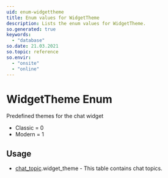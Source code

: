 ```yaml
---
uid: enum-widgettheme
title: Enum values for WidgetTheme
description: Lists the enum values for WidgetTheme.
so.generated: true
keywords:
  - "database"
so.date: 21.03.2021
so.topic: reference
so.envir:
  - "onsite"
  - "online"
---
```


# WidgetTheme Enum

Predefined themes for the chat widget

* Classic = 0
* Modern = 1

## Usage

* [chat_topic](../chat-topic.md).widget_theme - This table contains chat topics.
